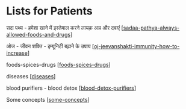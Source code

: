 # Lists for Patients

सदा पथ्य - हमेशा खाने में इस्तेमाल करने लायक़ अन्न और दवाएं [[sadaa-pathya-always-allowed-foods-and-drugs]]

ओज - जीवन शक्ति - इम्यूनिटी बढ़ाने के उपाय [[oj-jeevanshakti-immunity-how-to-increase]]

foods-spices-drugs [[foods-spices-drugs]]

diseases [[diseases]]

blood purifiers - blood detox [[blood-detox-purifiers]]

Some concepts [[some-concepts]]

[//begin]: # "Autogenerated link references for markdown compatibility"
[sadaa-pathya-always-allowed-foods-and-drugs]: sadaa-pathya-always-allowed-foods-and-drugs "Sadaa Pathya Always Allowed Foods and Drugs"
[oj-jeevanshakti-immunity-how-to-increase]: oj-jeevanshakti-immunity-how-to-increase "Oj Jeevanshakti Immunity How to Increase"
[foods-spices-drugs]: foods-spices-drugs "Foods Spices Drugs"
[diseases]: diseases "Diseases"
[blood-detox-purifiers]: blood-detox-purifiers "Blood Detox Purifiers"
[some-concepts]: some-concepts "Some Concepts"
[//end]: # "Autogenerated link references"